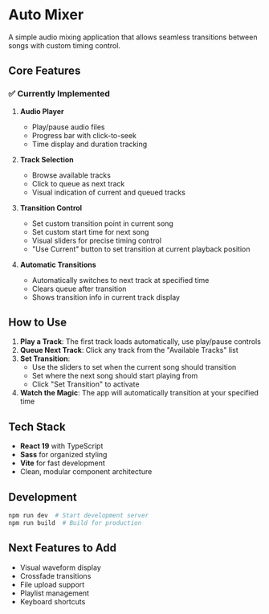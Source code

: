 # Auto Mixer

A simple audio mixing application that allows seamless transitions between songs with custom timing control.

## Core Features

### ✅ Currently Implemented

1. **Audio Player**
   - Play/pause audio files
   - Progress bar with click-to-seek
   - Time display and duration tracking

2. **Track Selection**
   - Browse available tracks
   - Click to queue as next track
   - Visual indication of current and queued tracks

3. **Transition Control**
   - Set custom transition point in current song
   - Set custom start time for next song
   - Visual sliders for precise timing control
   - "Use Current" button to set transition at current playback position

4. **Automatic Transitions**
   - Automatically switches to next track at specified time
   - Clears queue after transition
   - Shows transition info in current track display

## How to Use

1. **Play a Track**: The first track loads automatically, use play/pause controls
2. **Queue Next Track**: Click any track from the "Available Tracks" list
3. **Set Transition**: 
   - Use the sliders to set when the current song should transition
   - Set where the next song should start playing from
   - Click "Set Transition" to activate
4. **Watch the Magic**: The app will automatically transition at your specified time

## Tech Stack

- **React 19** with TypeScript
- **Sass** for organized styling
- **Vite** for fast development
- Clean, modular component architecture

## Development

```bash
npm run dev  # Start development server
npm run build  # Build for production
```

## Next Features to Add

- Visual waveform display
- Crossfade transitions
- File upload support
- Playlist management
- Keyboard shortcuts
